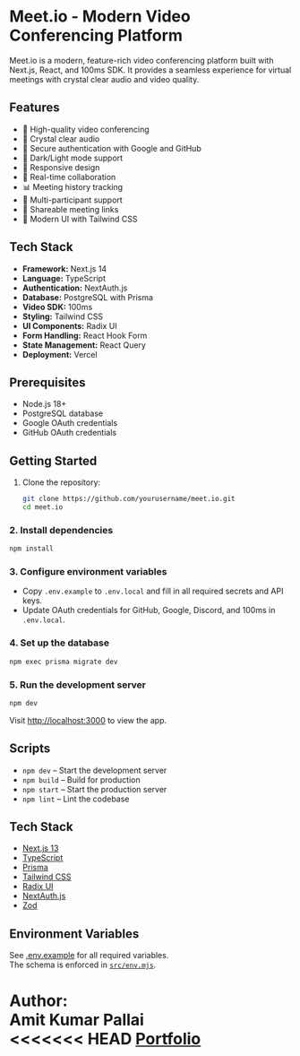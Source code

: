 # Meet.io - Modern Video Conferencing Platform

Meet.io is a modern, feature-rich video conferencing platform built with Next.js, React, and 100ms SDK. It provides a seamless experience for virtual meetings with crystal clear audio and video quality.

## Features

- 🎥 High-quality video conferencing
- 🎤 Crystal clear audio
- 🔐 Secure authentication with Google and GitHub
- 🌙 Dark/Light mode support
- 📱 Responsive design
- 🔄 Real-time collaboration
- 📊 Meeting history tracking
- 👥 Multi-participant support
- 🔗 Shareable meeting links
- 🎨 Modern UI with Tailwind CSS

## Tech Stack

- **Framework:** Next.js 14
- **Language:** TypeScript
- **Authentication:** NextAuth.js
- **Database:** PostgreSQL with Prisma
- **Video SDK:** 100ms
- **Styling:** Tailwind CSS
- **UI Components:** Radix UI
- **Form Handling:** React Hook Form
- **State Management:** React Query
- **Deployment:** Vercel

## Prerequisites

- Node.js 18+ 
- PostgreSQL database
- Google OAuth credentials
- GitHub OAuth credentials

## Getting Started

1. Clone the repository:
   ```bash
   git clone https://github.com/yourusername/meet.io.git
   cd meet.io
   ```

### 2. Install dependencies

```sh
npm install
```

### 3. Configure environment variables

- Copy `.env.example` to `.env.local` and fill in all required secrets and API keys.
- Update OAuth credentials for GitHub, Google, Discord, and 100ms in `.env.local`.

### 4. Set up the database

```sh
npm exec prisma migrate dev
```

### 5. Run the development server

```sh
npm dev
```

Visit [http://localhost:3000](http://localhost:3000) to view the app.

## Scripts

- `npm dev` – Start the development server
- `npm build` – Build for production
- `npm start` – Start the production server
- `npm lint` – Lint the codebase

## Tech Stack

- [Next.js 13](https://nextjs.org/)
- [TypeScript](https://www.typescriptlang.org/)
- [Prisma](https://www.prisma.io/)
- [Tailwind CSS](https://tailwindcss.com/)
- [Radix UI](https://www.radix-ui.com/)
- [NextAuth.js](https://next-auth.js.org/)
- [Zod](https://zod.dev/)

## Environment Variables

See [.env.example](.env.example) for all required variables.  
The schema is enforced in [`src/env.mjs`](src/env.mjs).

**Author:**  
Amit Kumar Pallai  
<<<<<<< HEAD
[Portfolio](https://amitpallai.vercel.app)
=======
